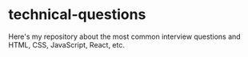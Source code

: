 # technical-questions
Here's my repository about the most common interview questions and HTML, CSS, JavaScript, React, etc.

